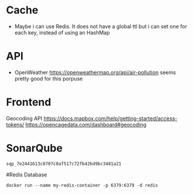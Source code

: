 # Cache
* Maybe i can use Redis. It does not have a global ttl but i can set one for each key, instead of using an HashMap


# API 
* OpenWeather https://openweathermap.org/api/air-pollution seems pretty good for this porpuse

# Frontend 
Geocoding API https://docs.mapbox.com/help/getting-started/access-tokens/
https://opencagedata.com/dashboard#geocoding


# SonarQube
```
sqp_7e2441613c8707c0af517c72fb42bd9bc3481a21
```

#Redis Database
```
docker run --name my-redis-container -p 6379:6379 -d redis
```
